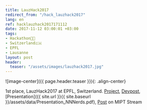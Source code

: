```yaml
---
title: LauzHack2017
redirect_from: "/hack_lauzhack2017"
lang: en
ref: hacklauzhack2017171112
date: 2017-11-12 03:00:01 +03:00
tags:
- Hackathon👨‍💻
- Switzerland🇨🇭
- EPFL
- Lausanne
layout: post
header:
  teaser: "/assets/images/lauzhack2017.jpg"
---
```


![image-center]({{ page.header.teaser }}){: .align-center}

1st place, LauzHack2017 at EPFL, Switzerland. [Project](https://github.com/akarazeev/SGS), [Devpost](https://devpost.com/software/nn-nerds), [Presentation]({{ site.url }}{{ site.baseurl }}/assets/data/Presentation_NNNerds.pdf), [Post](http://miptstream.ru/2017/11/18/lauzhack-2017/) on MIPT Stream
